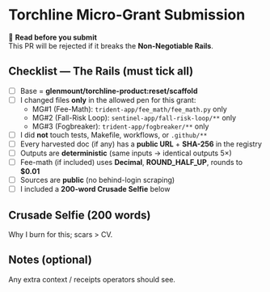 # Torchline Micro-Grant Submission

🚩 **Read before you submit**  
This PR will be rejected if it breaks the **Non-Negotiable Rails**.

## Checklist — The Rails (must tick all)
- [ ] Base = **glenmount/torchline-product:reset/scaffold**
- [ ] I changed files **only** in the allowed pen for this grant:
  - MG#1 (Fee-Math): `trident-app/fee_math/fee_math.py` only
  - MG#2 (Fall-Risk Loop): `sentinel-app/fall-risk-loop/**` only
  - MG#3 (Fogbreaker): `trident-app/fogbreaker/**` only
- [ ] I did **not** touch tests, Makefile, workflows, or `.github/**`
- [ ] Every harvested doc (if any) has a **public URL** + **SHA-256** in the registry
- [ ] Outputs are **deterministic** (same inputs → identical outputs 5×)
- [ ] Fee-math (if included) uses **Decimal**, **ROUND_HALF_UP**, rounds to **$0.01**
- [ ] Sources are **public** (no behind-login scraping)
- [ ] I included a **200-word Crusade Selfie** below

## Crusade Selfie (200 words)
Why I burn for this; scars > CV.

## Notes (optional)
Any extra context / receipts operators should see.
